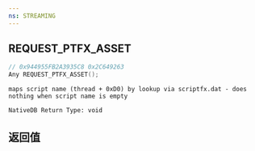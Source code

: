 ```yaml
---
ns: STREAMING
---
```

## REQUEST_PTFX_ASSET

```c
// 0x944955FB2A3935C8 0x2C649263
Any REQUEST_PTFX_ASSET();
```

```
maps script name (thread + 0xD0) by lookup via scriptfx.dat - does nothing when script name is empty  
```

```
NativeDB Return Type: void
```

## 返回值
